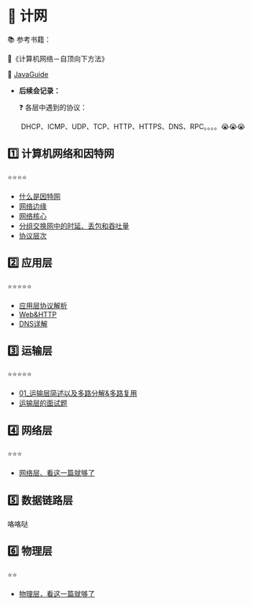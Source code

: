 # **:school:** 计网

:books: 参考书籍：

:orange_book:《计算机网络－自顶向下方法》

:green_book:  ​[JavaGuide](https://snailclimb.gitee.io/javaguide/#/?id=%e7%bd%91%e7%bb%9c)

- **后续会记录：**

  :question: 各层中遇到的协议​：

  ​	DHCP、ICMP、UDP、TCP、HTTP、HTTPS、DNS、RPC。。。。:sob::sob::sob:

## **:one:** 计算机网络和因特网

:star::star::star::star:

- [什么是因特网](https://github.com/wowhhh/Network/blob/master/01_%E8%AE%A1%E7%AE%97%E6%9C%BA%E7%BD%91%E7%BB%9C%E5%92%8C%E5%9B%A0%E7%89%B9%E7%BD%91/01_%E4%BB%80%E4%B9%88%E6%98%AF%E5%9B%A0%E7%89%B9%E7%BD%91.md)
- [网络边缘](https://github.com/wowhhh/Network/blob/master/01_%E8%AE%A1%E7%AE%97%E6%9C%BA%E7%BD%91%E7%BB%9C%E5%92%8C%E5%9B%A0%E7%89%B9%E7%BD%91/02_%E7%BD%91%E7%BB%9C%E8%BE%B9%E7%BC%98.md)
- [网络核心](https://github.com/wowhhh/Network/blob/master/01_%E8%AE%A1%E7%AE%97%E6%9C%BA%E7%BD%91%E7%BB%9C%E5%92%8C%E5%9B%A0%E7%89%B9%E7%BD%91/03_%E7%BD%91%E7%BB%9C%E6%A0%B8%E5%BF%83.md)
- [分组交换网中的时延、丢包和吞吐量](https://github.com/wowhhh/Network/blob/master/01_%E8%AE%A1%E7%AE%97%E6%9C%BA%E7%BD%91%E7%BB%9C%E5%92%8C%E5%9B%A0%E7%89%B9%E7%BD%91/04_%E5%88%86%E7%BB%84%E4%BA%A4%E6%8D%A2%E7%BD%91%E4%B8%AD%E7%9A%84%E6%97%B6%E5%BB%B6%2C%E4%B8%A2%E5%8C%85%E5%92%8C%E5%90%9E%E5%90%90%E9%87%8F.md)
- [协议层次](https://github.com/wowhhh/Network/blob/master/01_%E8%AE%A1%E7%AE%97%E6%9C%BA%E7%BD%91%E7%BB%9C%E5%92%8C%E5%9B%A0%E7%89%B9%E7%BD%91/05_%E5%8D%8F%E8%AE%AE%E5%B1%82%E6%AC%A1%E6%9E%81%E5%85%B6%E6%9C%8D%E5%8A%A1%E6%A8%A1%E5%9E%8B.md)

## **:two:** 应用层

:star::star::star::star::star:

- [应用层协议解析](https://github.com/wowhhh/Network/blob/master/02_%E5%BA%94%E7%94%A8%E5%B1%82/01_%E5%BA%94%E7%94%A8%E5%B1%82%E5%8D%8F%E8%AE%AE%E8%A7%A3%E6%9E%90.md)
- [Web&HTTP](https://github.com/wowhhh/Network/blob/master/02_%E5%BA%94%E7%94%A8%E5%B1%82/02_Web%20%26%20HTTP.md)
- [DNS详解](https://github.com/wowhhh/Network/blob/master/02_%E5%BA%94%E7%94%A8%E5%B1%82/04_DNS%E8%AF%A6%E8%A7%A3.md)

## **:three:** 运输层

:star::star::star::star::star:

- [01_运输层简述以及多路分解&多路复用](https://github.com/wowhhh/Network/blob/master/03_%E8%BF%90%E8%BE%93%E5%B1%82/01_%E8%BF%90%E8%BE%93%E5%B1%82%E7%AE%80%E8%BF%B0%E4%BB%A5%E5%8F%8A%E5%A4%9A%E8%B7%AF%E5%88%86%E8%A7%A3%26%E5%A4%9A%E8%B7%AF%E5%A4%8D%E7%94%A8.md)
- [运输层的面试题](https://github.com/wowhhh/Network/blob/master/03_%E8%BF%90%E8%BE%93%E5%B1%82/00.%E8%BF%90%E8%BE%93%E5%B1%82%E7%9A%84%E9%9D%A2%E8%AF%95%E9%A2%98.md)

## :four: 网络层

:star::star::star:

- [网络层、看这一篇就够了](https://github.com/wowhhh/Network/blob/master/04_%E7%BD%91%E7%BB%9C%E5%B1%82/%E7%BD%91%E7%BB%9C%E5%B1%82-%E7%9C%8B%E8%BF%99%E4%B8%80%E7%AF%87%E5%B0%B1%E5%A4%9F%E4%BA%86.md)

## :five: 数据链路层

咯咯哒

## :six: 物理层

:star::star:

- [物理层，看这一篇就够了](https://github.com/wowhhh/Network/blob/master/06_%E7%89%A9%E7%90%86%E5%B1%82/%E7%89%A9%E7%90%86%E5%B1%82%EF%BC%8C%E7%9C%8B%E8%BF%99%E4%B8%80%E7%AF%87%E5%B0%B1%E5%A4%9F%E4%BA%86.md)

